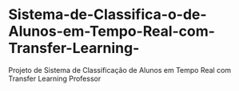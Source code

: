 # Sistema-de-Classifica-o-de-Alunos-em-Tempo-Real-com-Transfer-Learning-
Projeto de Sistema de Classificação de Alunos em Tempo Real com Transfer Learning Professor
